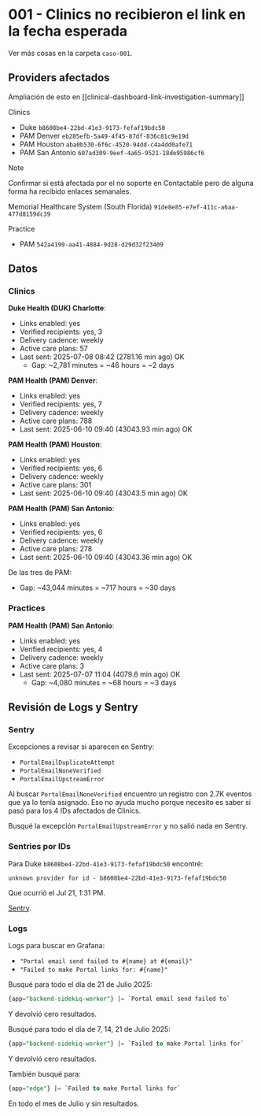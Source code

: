 # 001 - Clinics no recibieron el link en la fecha esperada

Ver más cosas en la carpeta `caso-001`.

## Providers afectados

Ampliación de esto en [[clinical-dashboard-link-investigation-summary]]

Clinics

- Duke `b8608be4-22bd-41e3-9173-fefaf19bdc50`
- PAM Denver `eb285efb-5a49-4f45-87df-836c81c9e19d`
- PAM Houston `aba0b530-6f6c-4520-94dd-c4a4dd0afe71`
- PAM San Antonio `607ad309-9eef-4a65-9521-18de95986cf6`

> [!Note]
> Confirmar si está afectada por el no soporte en Contactable pero de alguna forma ha recibido enlaces semanales.

Memorial Healthcare System (South Florida) `91de8e85-e7ef-411c-a6aa-477d8159dc39`

Practice

- PAM `542a4199-aa41-4884-9d28-d29d32f23409`

## Datos

### Clinics

**Duke Health (DUK) Charlotte**:

- Links enabled: yes
- Verified recipients: yes, 3
- Delivery cadence: weekly
- Active care plans: 57
- Last sent: 2025-07-08 08:42 (2781.16 min ago) OK
	- Gap: ~2,781 minutes = ~46 hours = ~2 days

**PAM Health (PAM) Denver**:

- Links enabled: yes
- Verified recipients: yes, 7
- Delivery cadence: weekly
- Active care plans: 788
- Last sent: 2025-06-10 09:40 (43043.93 min ago) OK

**PAM Health (PAM) Houston**:

- Links enabled: yes
- Verified recipients: yes, 6
- Delivery cadence: weekly
- Active care plans: 301
- Last sent: 2025-06-10 09:40 (43043.5 min ago) OK

**PAM Health (PAM) San Antonio**:

- Links enabled: yes
- Verified recipients: yes, 6
- Delivery cadence: weekly
- Active care plans: 278
- Last sent: 2025-06-10 09:40 (43043.36 min ago) OK

De las tres de PAM:
- Gap: ~43,044 minutes = ~717 hours = ~30 days

### Practices

**PAM Health (PAM) San Antonio**:

- Links enabled: yes
- Verified recipients: yes, 4
- Delivery cadence: weekly
- Active care plans: 3
- Last sent: 2025-07-07 11:04 (4079.6 min ago) OK
	- Gap: ~4,080 minutes = ~68 hours = ~3 days


## Revisión de Logs y Sentry

### Sentry

Excepciones a revisar si aparecen en Sentry:

- `PortalEmailDuplicateAttempt`
- `PortalEmailNoneVerified`
- `PortalEmailUpstreamError`

Al buscar `PortalEmailNoneVerified` encuentro un registro con 2.7K eventos que ya lo tenía asignado. Eso no ayuda mucho porque necesito es saber si pasó para los 4 IDs afectados de Clinics.

Busqué la excepción `PortalEmailUpstreamError` y no salió nada en Sentry.

### Sentries por IDs

Para Duke `b8608be4-22bd-41e3-9173-fefaf19bdc50` encontré:
```
unknown provider for id - b8608be4-22bd-41e3-9173-fefaf19bdc50
```

Que ocurrió el Jul 21, 1:31 PM.

[Sentry](https://sentry.omega.getluna.com/organizations/sentry/issues/30146/events/46b6b797e5eb45a8837b7c0bee6d1028/?project=3).

### Logs

Logs para buscar en Grafana:

- `"Portal email send failed to #{name} at #{email}"`
- `"Failed to make Portal links for: #{name}"`

Busqué para todo el día de 21 de Julio 2025:
```sql
{app="backend-sidekiq-worker"} |= `Portal email send failed to`
```

Y devolvió cero resultados.

Busqué para todo el día de 7, 14, 21 de Julio 2025:
```sql
{app="backend-sidekiq-worker"} |= `Failed to make Portal links for`
```

Y devolvió cero resultados.

También busqué para:
```sql
{app="edge"} |= `Failed to make Portal links for`
```

En todo el mes de Julio y sin resultados.